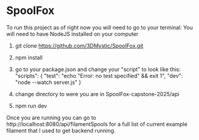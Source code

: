 # SpoolFox
To run this project as of right now you will need to go to your terminal:
You will need to have NodeJS installed on your computer
1. git clone https://github.com/3DMystic/SpoolFox.git

2. npm install
3. go to your package.json and change your "script" to look like this:
         "scripts": {
    "test": "echo \"Error: no test specified\" && exit 1",
    "dev": "node --watch server.js"
  }
  4. change directory to were you are in SpoolFox-capstone-2025/api
  5. npm run dev

  Once you are running you can go to http://localhost:8080/api/filamentSpools for a full list of current example filament
  that I used to get backend running.